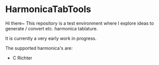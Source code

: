 # HarmonicaTabTools

Hi there~ This repository is a test environment where I explore ideas to generate / convert etc. harmonica tablature.

It is currently a very early work in progress.

The supported harmonica's are:
 * C Richter